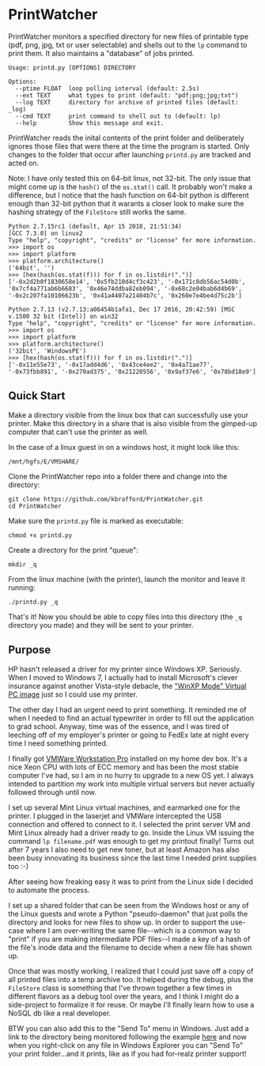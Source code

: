 # PrintWatcher

PrintWatcher monitors a specified directory for new files of printable type (pdf, png, jpg, txt or user selectable) and shells out to the `lp` command to print them.  It also maintains a "database" of jobs printed.

    Usage: printd.py [OPTIONS] DIRECTORY

    Options:
      --ptime FLOAT  loop polling interval (default: 2.5s)
      --ext TEXT     what types to print (default: "pdf;png;jpg;txt")
      --log TEXT     directory for archive of printed files (default: _log)
      --cmd TEXT     print command to shell out to (default: lp)
      --help         Show this message and exit.

PrintWatcher reads the inital contents of the print folder and deliberately ignores those files that were there at the time the program is started.  Only changes to the folder that occur after launching `printd.py` are tracked and acted on.

Note: I have only tested this on 64-bit linux, not 32-bit.  The only issue that might come up is the `hash()` of the `os.stat()` call. 
It probably won't make a difference, but I notice that the hash function on 64-bit python is different enough than 32-bit python 
that it warants a closer look to make sure the hashing strategy of the `FileStore` still works the same.

    Python 2.7.15rc1 (default, Apr 15 2018, 21:51:34) 
    [GCC 7.3.0] on linux2
    Type "help", "copyright", "credits" or "license" for more information.
    >>> import os
    >>> import platform
    >>> platform.architecture()
    ('64bit', '')
    >>> [hex(hash(os.stat(f))) for f in os.listdir(".")]
    ['-0x2d2b0f1830658e14', '0x5fb210d4cf3c423', '-0x171c8db56ac54d0b', '0x7cf4a771ab6b6683', '0x46e74ddba82eb094', '-0x68c2e04bab6d4b69', '-0x2c207fa10106623b', '0x41a4407a21404b7c', '0x260e7e4be4d75c2b']

    Python 2.7.13 (v2.7.13:a06454b1afa1, Dec 17 2016, 20:42:59) [MSC v.1500 32 bit (Intel)] on win32
    Type "help", "copyright", "credits" or "license" for more information.
    >>> import os
    >>> import platform
    >>> platform.architecture()
    ('32bit', 'WindowsPE')
    >>> [hex(hash(os.stat(f))) for f in os.listdir(".")]
    ['-0x11e55e73', '-0x17add4d6', '0x43ce4ee2', '0x4a71ae77', '-0x73fbb891', '-0x279ad375', '0x21220556', '0x9af37e6', '0x78bd18e9']
   

## Quick Start

Make a directory visible from the linux box that can successfully use your printer. Make this directory in a share that is also visible from the gimped-up computer that can't use the printer as well.

In the case of a linux guest in on a windows host, it might look like this:

    /mnt/hgfs/E/VMSHARE/
    
Clone the PrintWatcher repo into a folder there and change into the directory:

    git clone https://github.com/kbrafford/PrintWatcher.git
    cd PrintWatcher
    
Make sure the `printd.py` file is marked as executable:

    chmod +x printd.py
    
Create a directory for the print "queue":

    mkdir _q
    
From the linux machine (with the printer), launch the monitor and leave it running:

    ./printd.py _q
    
That's it!  Now you should be able to copy files into this directory (the `_q` directory you made) and they will be sent to your printer.
    

## Purpose

HP hasn't released a driver for my printer since Windows XP. Seriously. When I moved to Windows 7, I actually had to install Microsoft's clever insurance against another Vista-style debacle, the ["WinXP Mode" Virtual PC image](https://www.wikihow.com/Install-Windows-XP-Mode-in-Windows-7) just so I could use my printer.

The other day I had an urgent need to print something. It reminded me of when I needed to find an actual typewriter in order to fill out the application to grad school.  Anyway, time was of the essence, and I was tired of leeching off of my employer's printer or going to FedEx late at night every time I need something printed.  

I finally got [VMWare Workstation Pro](https://www.vmware.com/products/workstation-pro.html) installed on my home dev box. It's a nice Xeon CPU with lots of ECC memory and has been the most stable computer I've had, so I am in no hurry to upgrade to a new OS yet.  I always intended to partition my work into multiple virtual servers but never actually followed through until now.

I set up several Mint Linux virtual machines, and earmarked one for the printer.  I plugged in the laserjet and VMWare intercepted the USB connection and offered to connect to it.  I selected the print server VM and Mint Linux already had a driver ready to go.  Inside the Linux VM issuing the command `lp filename.pdf` was enough to get my printout finally!  Turns out after 7 years I also need to get new toner, but at least Amazon has also been busy innovating its business since the last time I needed print supplies too :-)

After seeing how freaking easy it was to print from the Linux side I decided to automate the process.

I set up a shared folder that can be seen from the Windows host or any of the Linux guests and wrote a Python "pseudo-daemon" that just polls the directory and looks for new files to show up. In order to support the use-case where I am over-writing the same file--which is a common way to "print" if you are making intermediate PDF files--I made a key of a hash of the file's inode data and the filename to decide when a new file has shown up.

Once that was mostly working, I realized that I could just save off a copy of all printed files into a temp archive too. It helped during the debug, plus the `FileStore` class is something that I've thrown together a few times in different flavors as a debug tool over the years, and I think I might do a side-project to formalize it for reuse. Or maybe I'll finally learn how to use a NoSQL db like a real developer.

BTW you can also add this to the "Send To" menu in Windows.  Just add a link to the directory being monitored following the example [here](https://www.howtogeek.com/howto/windows-vista/customize-the-windows-vista-send-to-menu/) and now when you right-click on any file in Windows Explorer you can "Send To" your print folder...and it prints, like as if you had for-realz printer support!
